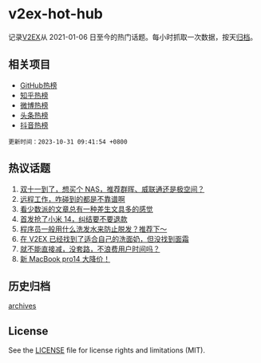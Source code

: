# v2ex-hot-hub

 记录[V2EX](https://www.v2ex.com/)从 2021-01-06 日至今的热门话题。每小时抓取一次数据，按天[归档](archives)。
 
 ## 相关项目

- [GitHub热榜](https://github.com/snaildev/github-hot-hub)
- [知乎热榜](https://github.com/snaildev/zhihu-hot-hub)
- [微博热榜](https://github.com/snaildev/weibo-hot-hub)
- [头条热榜](https://github.com/snaildev/toutiao-hot-hub)
- [抖音热榜](https://github.com/snaildev/douyin-hot-hub)


 `更新时间：2023-10-31 09:41:54 +0800`

## 热议话题

1. [双十一到了，想买个 NAS，推荐群晖、威联通还是极空间？](https://www.v2ex.com/t/986583)
1. [远程工作，咋碰到的都是不靠谱啊](https://www.v2ex.com/t/986618)
1. [看少数派的文章总有一种差生文具多的感觉](https://www.v2ex.com/t/986596)
1. [首发抢了小米 14，纠结要不要退款](https://www.v2ex.com/t/986659)
1. [程序员一般用什么洗发水来防止脱发？推荐下～](https://www.v2ex.com/t/986604)
1. [在 V2EX 已经找到了适合自己的洗面奶，但没找到面霜](https://www.v2ex.com/t/986665)
1. [就不能直接减，没套路，不浪费用户时间吗？](https://www.v2ex.com/t/986605)
1. [新 MacBook pro14 大降价！](https://www.v2ex.com/t/986919)

## 历史归档

[archives](archives)

## License

See the [LICENSE](LICENSE) file for license rights and limitations (MIT).
